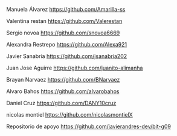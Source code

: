Manuela Álvarez
https://github.com/Amarilla-ss

Valentina restan 
https://github.com/Valerestan

Sergio novoa
https://github.com/snovoa6669

Alexandra Restrepo
https://github.com/Alexa921

Javier Sanabria 
https://github.com/jsanabria202

Juan Jose Aguirre
https://github.com/juanito-alimanha

Brayan Narvaez
https://github.com/BNarvaez

Alvaro Bahos
https://github.com/alvarobahos

Daniel Cruz
https://github.com/DANY10cruz

nicolas montiel
https://github.com/nicolasmontielX

Repositorio de apoyo
https://github.com/javierandres-dev/bit-g09
